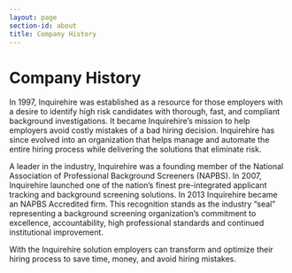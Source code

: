 ```yaml
---
layout: page
section-id: about
title: Company History
---
```


# Company History

In 1997, Inquirehire was established as a resource for those employers with a desire to identify high risk candidates with thorough, fast, and compliant background investigations.  It became Inquirehire’s mission to help employers avoid costly mistakes of a bad hiring decision.  Inquirehire has since evolved into an organization that helps manage and automate the entire hiring process while delivering the solutions that eliminate risk.

A leader in the industry, Inquirehire was a founding member of the National Association of Professional Background Screeners (NAPBS). In 2007, Inquirehire launched one of the nation’s finest pre-integrated applicant tracking and background screening solutions. In 2013 Inquirehire became an NAPBS Accredited firm.   This recognition stands as the industry “seal” representing a background screening organization’s commitment to excellence, accountability, high professional standards and continued institutional improvement.

With the Inquirehire solution employers can transform and optimize their hiring process to save time, money, and avoid hiring mistakes.